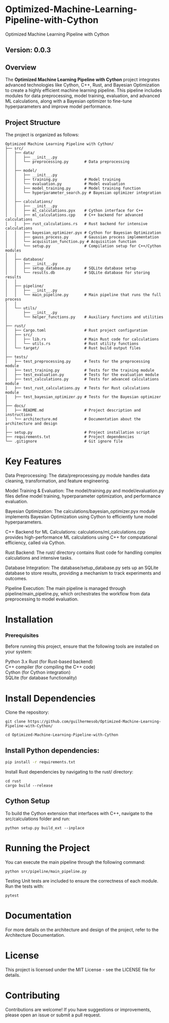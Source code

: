 # Optimized-Machine-Learning-Pipeline-with-Cython
Optimized Machine Learning Pipeline with Cython 
## Version: 0.0.3

## Overview

The **Optimized Machine Learning Pipeline with Cython** project integrates advanced technologies like Cython, C++, Rust, and Bayesian Optimization to create a highly efficient machine learning pipeline. This pipeline includes modules for data preprocessing, model training, evaluation, and advanced ML calculations, along with a Bayesian optimizer to fine-tune hyperparameters and improve model performance.

## Project Structure

The project is organized as follows:

```
Optimized Machine Learning Pipeline with Cython/
├── src/
│   ├── data/
│   │   ├── __init__.py
│   │   └── preprocessing.py       # Data preprocessing
│   │
│   ├── model/
│   │   ├── __init__.py
│   │   ├── training.py            # Model training
│   │   └── evaluation.py          # Model evaluation
│   │   ├── model_training.py      # Model training function
│   │   └── hyperparameter_search.py # Bayesian optimizer integration
│   │
│   ├── calculations/
│   │   ├── __init__.py
│   │   ├── ml_calculations.pyx    # Cython interface for C++
│   │   ├── ml_calculations.cpp    # C++ backend for advanced calculations
│   │   ├── rust_calculations.rs   # Rust backend for intensive calculations
│   │   ├── bayesian_optimizer.pyx # Cython for Bayesian Optimization
│   │   ├── gauss_process.py       # Gaussian process implementation
│   │   └── acquisition_function.py # Acquisition function
│   │   └── setup.py               # Compilation setup for C++/Cython modules
│   │
│   ├── database/
│   │   ├── __init__.py
│   │   ├── setup_database.py      # SQLite database setup
│   │   └── results.db             # SQLite database for storing results
│   │
│   ├── pipeline/
│   │   ├── __init__.py
│   │   └── main_pipeline.py       # Main pipeline that runs the full process
│   │
│   └── utils/
│       ├── __init__.py
│       └── helper_functions.py    # Auxiliary functions and utilities
│
├── rust/
│   ├── Cargo.toml                 # Rust project configuration
│   ├── src/
│   │   ├── lib.rs                 # Main Rust code for calculations
│   │   └── utils.rs               # Rust utility functions
│   └── target/                    # Rust build output files
│
├── tests/
│   ├── test_preprocessing.py      # Tests for the preprocessing module
│   ├── test_training.py           # Tests for the training module
│   ├── test_evaluation.py         # Tests for the evaluation module
│   ├── test_calculations.py       # Tests for advanced calculations module
│   ├── test_rust_calculations.py  # Tests for Rust calculations module
│   ├── test_bayesian_optimizer.py # Tests for the Bayesian optimizer
│
├── docs/
│   ├── README.md                  # Project description and instructions
│   └── architecture.md            # Documentation about the architecture and design
│
├── setup.py                       # Project installation script
├── requirements.txt               # Project dependencies
└── .gitignore                     # Git ignore file

```

# Key Features
Data Preprocessing: The data/preprocessing.py module handles data cleaning, transformation, and feature engineering.

Model Training & Evaluation: The model/training.py and model/evaluation.py files define model training, hyperparameter optimization, and performance evaluation.

Bayesian Optimization: The calculations/bayesian_optimizer.pyx module implements Bayesian Optimization using Cython to efficiently tune model hyperparameters.

C++ Backend for ML Calculations: calculations/ml_calculations.cpp provides high-performance ML calculations using C++ for computational efficiency, called via Cython.

Rust Backend: The rust/ directory contains Rust code for handling complex calculations and intensive tasks.

Database Integration: The database/setup_database.py sets up an SQLite database to store results, providing a mechanism to track experiments and outcomes.

Pipeline Execution: The main pipeline is managed through pipeline/main_pipeline.py, which orchestrates the workflow from data preprocessing to model evaluation.

# Installation
### Prerequisites
Before running this project, ensure that the following tools are installed on your system:

Python 3.x
Rust (for Rust-based backend) 
<br>
C++ compiler (for compiling the C++ code)
<br>
Cython (for Cython integration)
<br>
SQLite (for database functionality)

# Install Dependencies
Clone the repository:
```
git clone https://github.com/guilhermesob/Optimized-Machine-Learning-Pipeline-with-Cython/
```

```
cd Optimized-Machine-Learning-Pipeline-with-Cython
```
## Install Python dependencies:

```bash
pip install -r requirements.txt
```
Install Rust dependencies by navigating to the rust/ directory:
```
cd rust
cargo build --release
```

## Cython Setup
To build the Cython extension that interfaces with C++, navigate to the src/calculations folder and run:

```
python setup.py build_ext --inplace
```

# Running the Project
You can execute the main pipeline through the following command:
```
python src/pipeline/main_pipeline.py
```

Testing
Unit tests are included to ensure the correctness of each module. Run the tests with:
```
pytest
```

# Documentation
For more details on the architecture and design of the project, refer to the Architecture Documentation.

# License
This project is licensed under the MIT License - see the LICENSE file for details.

# Contributing
Contributions are welcome! If you have suggestions or improvements, please open an issue or submit a pull request.




